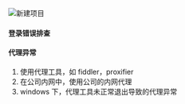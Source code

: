 ![新建项目]()

#### 登录错误排查

#### 代理异常

1. 使用代理工具，如 fiddler，proxifier
2. 在公司内网中，使用公司的内网代理
3. windows 下，代理工具未正常退出导致的代理异常